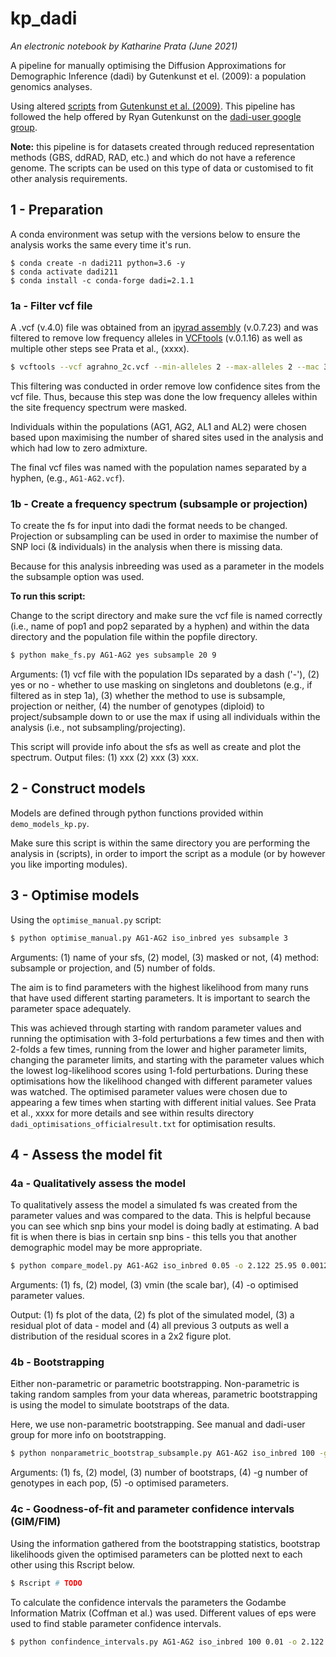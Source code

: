 # kp_dadi
*An electronic notebook by Katharine Prata (June 2021)*

A pipeline for manually optimising the Diffusion Approximations for Demographic Inference (dadi) by Gutenkunst et el. 
(2009): a population genomics analyses.

Using altered [scripts](https://bitbucket.org/gutenkunstlab/dadi/src/master/) from 
[Gutenkunst et al. (2009)](https://dx.plos.org/10.1371/journal.pgen.1000695). This pipeline has followed the help 
offered by Ryan Gutenkunst on the [dadi-user google group](https://groups.google.com/g/dadi-user).

**Note:** this pipeline is for datasets created through reduced representation methods (GBS, ddRAD, RAD, etc.) and which 
do not have a reference genome. The scripts can be used on this type of data or customised to fit other analysis 
requirements.

## 1 - Preparation

A conda environment was setup with the versions below to ensure the analysis works the same every time it's run.

```
$ conda create -n dadi211 python=3.6 -y
$ conda activate dadi211
$ conda install -c conda-forge dadi=2.1.1
```

### 1a - Filter vcf file

A .vcf (v.4.0) file was obtained from an [ipyrad assembly]( https://ipyrad.readthedocs.io/en/latest/index.html ) 
(v.0.7.23) and was filtered to remove low frequency alleles in [VCFtools]( https://vcftools.github.io/index.html ) 
(v.0.1.16) as well as multiple other steps see Prata et al., (xxxx).

```bash
$ vcftools --vcf agrahno_2c.vcf --min-alleles 2 --max-alleles 2 --mac 3 --recode --stdout > 'agrahno_2d-3.vcf'
```

This filtering was conducted in order remove low confidence sites from the vcf file. Thus, because this step was done 
the low frequency alleles within the site frequency spectrum were masked.

Individuals within the populations (AG1, AG2, AL1 and AL2) were chosen based upon maximising the number of shared sites 
used in the analysis and which had low to zero admixture.

The final vcf files was named with the population names separated by a hyphen, (e.g., `AG1-AG2.vcf`).

### 1b - Create a frequency spectrum (subsample or projection)

To create the fs for input into dadi the format needs to be changed. Projection or subsampling can be used in order to 
maximise the number of SNP loci (& individuals) in the analysis when there is missing data.

Because for this analysis inbreeding was used as a parameter in the models the subsample option was used.

**To run this script:**

Change to the script directory and make sure the vcf file is named correctly (i.e., name of pop1 and pop2 separated 
by a hyphen) and within the data directory and the population file within the popfile directory.

```bash
$ python make_fs.py AG1-AG2 yes subsample 20 9
```
Arguments: (1) vcf file with the population IDs separated by a dash ('-'), (2) yes or no - whether to use 
masking on singletons and doubletons (e.g., if filtered as in step 1a), (3) whether the method to use is subsample, 
projection or neither, (4) the number of genotypes (diploid) to project/subsample down to or use the max if using all 
individuals within the analysis (i.e., not subsampling/projecting).

This script will provide info about the sfs as well as create and plot the spectrum.
Output files: (1) xxx (2) xxx (3) xxx.

## 2 - Construct models

Models are defined through python functions provided within `demo_models_kp.py`.

Make sure this script is within the same directory you are performing the analysis in (scripts), in order to import the 
script as a module (or by however you like importing modules).

## 3 - Optimise models

Using the `optimise_manual.py` script:

```bash
$ python optimise_manual.py AG1-AG2 iso_inbred yes subsample 3
```
Arguments: (1) name of your sfs, (2) model, (3) masked or not, (4) method: subsample or projection, and (5) number of 
folds.

The aim is to find parameters with the highest likelihood from many runs that have used different starting parameters.
It is important to search the parameter space adequately. 

This was achieved through starting with random parameter values and running the optimisation with 3-fold perturbations 
a few times and then with 2-folds a few times, running from the lower and higher parameter limits, changing the 
parameter limits, and starting with the parameter values which the lowest log-likelihood scores using 1-fold 
perturbations. During these optimisations how the likelihood changed with different parameter values was watched. The 
optimised parameter values were chosen due to appearing a few times when starting with different initial values. 
See Prata et al., xxxx for more details and see within results directory `dadi_optimisations_officialresult.txt` for 
optimisation results.

## 4 - Assess the model fit

### 4a - Qualitatively assess the model

To qualitatively assess the model a simulated fs was created from the parameter values and was compared to the data. 
This is helpful because you can see which snp bins your model is doing badly at estimating. A bad fit is when there is 
bias in certain snp bins - this tells you that another demographic model may be more appropriate.

```bash
$ python compare_model.py AG1-AG2 iso_inbred 0.05 -o 2.122 25.95 0.0012 0.0455 0.3989
```
Arguments: (1) fs, (2) model, (3) vmin (the scale bar), (4) -o optimised parameter values.

Output: (1) fs plot of the data, (2) fs plot of the simulated model, (3) a residual plot of data - model and (4) all 
previous 3 outputs as well a distribution of the residual scores in a 2x2 figure plot.

### 4b - Bootstrapping

Either non-parametric or parametric bootstrapping. Non-parametric is taking random samples from your data 
whereas, parametric bootstrapping is using the model to simulate bootstraps of the data.

Here, we use non-parametric bootstrapping. See manual and dadi-user group for more info on bootstrapping.

```bash
$ python nonparametric_bootstrap_subsample.py AG1-AG2 iso_inbred 100 -g 20 9 -o 2.122 25.95 0.0012 0.0455 0.3989
```
Arguments: (1) fs, (2) model, (3) number of bootstraps, (4) -g number of genotypes in each pop, (5) -o optimised 
parameters.

### 4c - Goodness-of-fit and parameter confidence intervals (GIM/FIM)

Using the information gathered from the bootstrapping statistics, bootstrap likelihoods given the optimised parameters
can be plotted next to each other using this Rscript below.

```bash
$ Rscript # TODO
```

To calculate the confidence intervals the parameters the Godambe Information Matrix (Coffman et al.) was used. 
Different values of eps were used to find stable parameter confidence intervals.

```bash
$ python confindence_intervals.py AG1-AG2 iso_inbred 100 0.01 -o 2.122 25.95 0.0012 0.0455 0.3989
```

